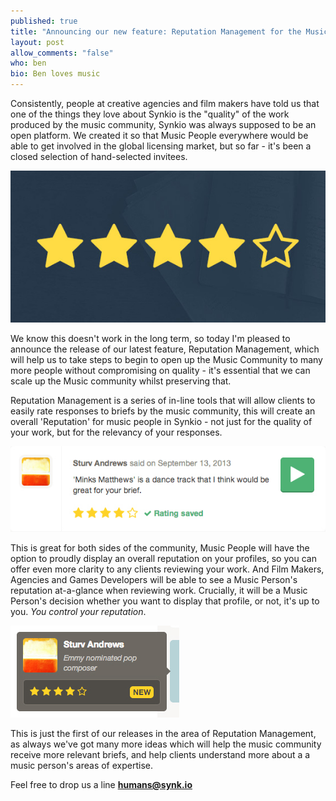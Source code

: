 ```yaml
---
published: true
title: "Announcing our new feature: Reputation Management for the Music Community"
layout: post
allow_comments: "false"
who: ben
bio: Ben loves music
---
```


Consistently, people at creative agencies and film makers have told us that one of the things they love about Synkio is the "quality" of the work produced by the music community<!--excerpt-->, Synkio was always supposed to be an open platform. We created it so that Music People everywhere would be able to get involved in the global licensing market, but so far - it's been a closed selection of hand-selected invitees.

![](/images/posts/2013-10-14-announcing-reputation-management.jpg)

We know this doesn't work in the long term, so today I'm pleased to announce the release of our latest feature, Reputation Management, which will help us to take steps to begin to open up the Music Community to many more people without compromising on quality - it's essential that we can scale up the Music community whilst preserving that. 

Reputation Management is a series of in-line tools that will allow clients to easily rate responses to briefs by the music community, this will create an overall 'Reputation' for music people in Synkio - not just for the quality of your work, but for the relevancy of your responses.

![](/images/posts/2013-10-14-rating.jpg)

This is great for both sides of the community, Music People will have the option to proudly display an overall reputation on your profiles, so you can offer even more clarity to any clients reviewing your work. And Film Makers, Agencies and Games Developers will be able to see a Music Person's reputation at-a-glance when reviewing work. Crucially, it will be a Music Person's decision whether you want to display that profile, or not, it's up to you. _You control your reputation_.

![](/images/posts/2013-10-14-tooltip.jpg)

This is just the first of our releases in the area of Reputation Management, as always we've got many more ideas which will help the music community receive more relevant briefs, and help clients understand more about a a music person's areas of expertise.

Feel free to drop us a line __[humans@synk.io](humans@synk.io)__
